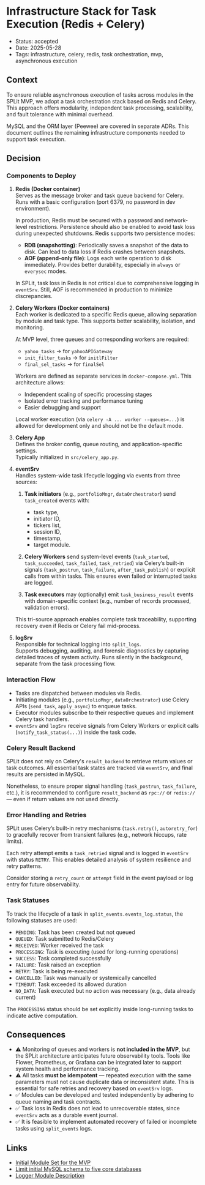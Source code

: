 # Infrastructure Stack for Task Execution (Redis + Celery)

- Status: accepted
- Date: 2025-05-28
- Tags: infrastructure, celery, redis, task orchestration, mvp, asynchronous execution

## Context

To ensure reliable asynchronous execution of tasks across modules in the SPLit MVP, we adopt a task orchestration stack based on Redis and Celery. This approach offers modularity, independent task processing, scalability, and fault tolerance with minimal overhead.

MySQL and the ORM layer (Peewee) are covered in separate ADRs. This document outlines the remaining infrastructure components needed to support task execution.

## Decision

### Components to Deploy

1. **Redis (Docker container)**  
   Serves as the message broker and task queue backend for Celery.  
   Runs with a basic configuration (port 6379, no password in dev environment).  

   In production, Redis must be secured with a password and network-level restrictions. Persistence should also be enabled to avoid task loss during unexpected shutdowns. Redis supports two persistence modes:

   - **RDB (snapshotting)**: Periodically saves a snapshot of the data to disk. Can lead to data loss if Redis crashes between snapshots.
   - **AOF (append-only file)**: Logs each write operation to disk immediately. Provides better durability, especially in `always` or `everysec` modes.

   In SPLit, task loss in Redis is not critical due to comprehensive logging in `eventSrv`. Still, AOF is recommended in production to minimize discrepancies.

2. **Celery Workers (Docker containers)**  
   Each worker is dedicated to a specific Redis queue, allowing separation by module and task type. This supports better scalability, isolation, and monitoring.

   At MVP level, three queues and corresponding workers are required:
   - `yahoo_tasks` → for `yahooAPIGateway`
   - `init_filter_tasks` → for `initlFilter`
   - `final_sel_tasks` → for `finalSel`

   Workers are defined as separate services in `docker-compose.yml`. This architecture allows:
   - Independent scaling of specific processing stages
   - Isolated error tracking and performance tuning
   - Easier debugging and support

   Local worker execution (via `celery -A ... worker --queues=...`) is allowed for development only and should not be the default mode.

3. **Celery App**  
   Defines the broker config, queue routing, and application-specific settings.  
   Typically initialized in `src/celery_app.py`.

4. **eventSrv**  
   Handles system-wide task lifecycle logging via events from three sources:

   1. **Task initiators** (e.g., `portfolioMngr`, `dataOrchestrator`) send `task_created` events with:
      - task type,
      - initiator ID,
      - tickers list,
      - session ID,
      - timestamp,
      - target module.

   2. **Celery Workers** send system-level events (`task_started`, `task_succeeded`, `task_failed`, `task_retried`) via Celery’s built-in signals (`task_postrun`, `task_failure`, `after_task_publish`) or explicit calls from within tasks. This ensures even failed or interrupted tasks are logged.

   3. **Task executors** may (optionally) emit `task_business_result` events with domain-specific context (e.g., number of records processed, validation errors).

   This tri-source approach enables complete task traceability, supporting recovery even if Redis or Celery fail mid-process.

5. **logSrv**  
   Responsible for technical logging into `split_logs`.  
   Supports debugging, auditing, and forensic diagnostics by capturing detailed traces of system activity. Runs silently in the background, separate from the task processing flow.

### Interaction Flow

- Tasks are dispatched between modules via Redis.
- Initiating modules (e.g., `portfolioMngr`, `dataOrchestrator`) use Celery APIs (`send_task`, `apply_async`) to enqueue tasks.
- Executor modules subscribe to their respective queues and implement Celery task handlers.
- `eventSrv` and `logSrv` receive signals from Celery Workers or explicit calls (`notify_task_status(...)`) inside the task code.

### Celery Result Backend

SPLit does not rely on Celery's `result_backend` to retrieve return values or task outcomes. All essential task states are tracked via `eventSrv`, and final results are persisted in MySQL.

Nonetheless, to ensure proper signal handling (`task_postrun`, `task_failure`, etc.), it is recommended to configure `result_backend` as `rpc://` or `redis://` — even if return values are not used directly.

### Error Handling and Retries

SPLit uses Celery’s built-in retry mechanisms (`task.retry()`, `autoretry_for`) to gracefully recover from transient failures (e.g., network hiccups, rate limits).

Each retry attempt emits a `task_retried` signal and is logged in `eventSrv` with status `RETRY`. This enables detailed analysis of system resilience and retry patterns.

Consider storing a `retry_count` or `attempt` field in the event payload or log entry for future observability.

### Task Statuses

To track the lifecycle of a task in `split_events.events_log.status`, the following statuses are used:

- `PENDING`: Task has been created but not queued
- `QUEUED`: Task submitted to Redis/Celery
- `RECEIVED`: Worker received the task
- `PROCESSING`: Task is executing (used for long-running operations)
- `SUCCESS`: Task completed successfully
- `FAILURE`: Task raised an exception
- `RETRY`: Task is being re-executed
- `CANCELLED`: Task was manually or systemically cancelled
- `TIMEOUT`: Task exceeded its allowed duration
- `NO_DATA`: Task executed but no action was necessary (e.g., data already current)

The `PROCESSING` status should be set explicitly inside long-running tasks to indicate active computation.

## Consequences

- ⚠️ Monitoring of queues and workers is **not included in the MVP**, but the SPLit architecture anticipates future observability tools. Tools like Flower, Prometheus, or Grafana can be integrated later to support system health and performance tracking.
- ⚠️ All tasks **must be idempotent** — repeated execution with the same parameters must not cause duplicate data or inconsistent state. This is essential for safe retries and recovery based on `eventSrv` logs.
- ✅ Modules can be developed and tested independently by adhering to queue naming and task contracts.
- ✅ Task loss in Redis does not lead to unrecoverable states, since `eventSrv` acts as a durable event journal.
- ✅ It is feasible to implement automated recovery of failed or incomplete tasks using `split_events` logs.

## Links

- [Initial Module Set for the MVP](20250528-initial-module-set-for-the-mvp.md)
- [Limit initial MySQL schema to five core databases](20250527-limit-initial-mysql-schema-to-five-core-databases.md)
- [Logger Module Description](20250525-logger-module-description.md)
